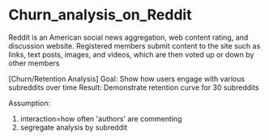 # Churn_analysis_on_Reddit

Reddit is an American social news aggregation, web content rating, and discussion website. Registered members submit content to the site such as links, text posts, images, and videos, which are then voted up or down by other members

[Churn/Retention Analysis] 
Goal: Show how users engage with various subreddits over time 
Result: Demonstrate retention curve for 30 subreddits


Assumption: 
1. interaction=how often 'authors' are commenting 
2. segregate analysis by subreddit

